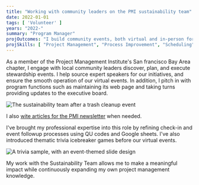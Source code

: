 ```yaml
---
title: "Working with community leaders on the PMI sustainability team"
date: 2022-01-01
tags: [ 'Volunteer' ]
years: "2022-"
summary: "Program Manager"
projOutcomes: "I build community events, both virtual and in-person for the susstanability program of the Bay Area Project management Institute."
projSkills: [ "Project Management", "Process Improvement", "Scheduling", "Facilitation", "Marketing", "Web Development" ]
---
```


As a member of the Project Management Institute's San francisco Bay Area chapter, I engage with local community leaders discover, plan, and execute stewardship events. I help source expert speakers for our initiatives, and ensure the smooth operation of our virtual events. In addition, I pitch in with program functions such as maintaining its web page and taking turns providing updates to the executive board. 

![The sustainability team after a trash cleanup event](/bayview.jpg)

I also [wite articles for the PMI newsletter](https://pmisfbac.org/blog/embracing-wellness--sustainability-in-project-management--16705) when needed. 

I've brought my professional expertise into this role by refining check-in and event followup processes using QU codes and Google sheets. I've also introduced thematic trivia icebreaker games before our virtual events. 

![A trivia sample, with an event-themed slide design](/sample-sfbac-slide.jpg)

My work with the Sustainability Team allows me to make a meaningful impact while continuously expanding my own project management knowledge. 